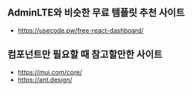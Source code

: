 ## AdminLTE와 비슷한 무료 템플릿 추천 사이트
- https://usecode.pw/free-react-dashboard/

## 컴포넌트만 필요할 때 참고할만한 사이트
- https://mui.com/core/
- https://ant.design/
